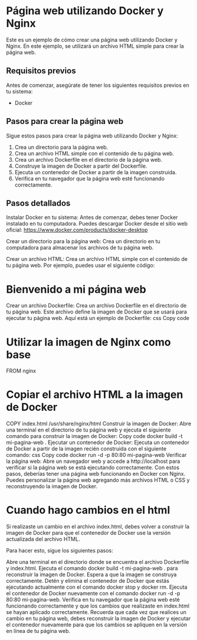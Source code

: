 # Página web utilizando Docker y Nginx

Este es un ejemplo de cómo crear una página web utilizando Docker y Nginx. En este ejemplo, se utilizará un archivo HTML simple para crear la página web.

## Requisitos previos

Antes de comenzar, asegúrate de tener los siguientes requisitos previos en tu sistema:

- Docker

## Pasos para crear la página web

Sigue estos pasos para crear la página web utilizando Docker y Nginx:

1. Crea un directorio para la página web.
2. Crea un archivo HTML simple con el contenido de tu página web.
3. Crea un archivo Dockerfile en el directorio de la página web.
4. Construye la imagen de Docker a partir del Dockerfile.
5. Ejecuta un contenedor de Docker a partir de la imagen construida.
6. Verifica en tu navegador que la página web esté funcionando correctamente.


## Pasos detallados

Instalar Docker en tu sistema: Antes de comenzar, debes tener Docker instalado en tu computadora. Puedes descargar Docker desde el sitio web oficial: https://www.docker.com/products/docker-desktop

Crear un directorio para la página web: Crea un directorio en tu computadora para almacenar los archivos de tu página web.

Crear un archivo HTML: Crea un archivo HTML simple con el contenido de tu página web. Por ejemplo, puedes usar el siguiente código:


<html>
  <head>
    <title>Mi página web</title>
  </head>
  <body>
    <h1>Bienvenido a mi página web</h1>
  </body>
</html>


Crear un archivo Dockerfile: Crea un archivo Dockerfile en el directorio de tu página web. Este archivo define la imagen de Docker que se usará para ejecutar tu página web. Aquí está un ejemplo de Dockerfile:
css
Copy code


# Utilizar la imagen de Nginx como base
FROM nginx

# Copiar el archivo HTML a la imagen de Docker
COPY index.html /usr/share/nginx/html
Construir la imagen de Docker: Abre una terminal en el directorio de tu página web y ejecuta el siguiente comando para construir la imagen de Docker:
Copy code
docker build -t mi-pagina-web .
Ejecutar un contenedor de Docker: Ejecuta un contenedor de Docker a partir de la imagen recién construida con el siguiente comando:
css
Copy code
docker run -d -p 80:80 mi-pagina-web
Verificar la página web: Abre un navegador web y accede a http://localhost para verificar si la página web se está ejecutando correctamente.
Con estos pasos, deberías tener una página web funcionando en Docker con Nginx. Puedes personalizar la página web agregando más archivos HTML o CSS y reconstruyendo la imagen de Docker.


# Cuando hago cambios en el html

Si realizaste un cambio en el archivo index.html, debes volver a construir la imagen de Docker para que el contenedor de Docker use la versión actualizada del archivo HTML.

Para hacer esto, sigue los siguientes pasos:

Abre una terminal en el directorio donde se encuentra el archivo Dockerfile y index.html.
Ejecuta el comando docker build -t mi-pagina-web . para reconstruir la imagen de Docker.
Espera a que la imagen se construya correctamente.
Detén y elimina el contenedor de Docker que estás ejecutando actualmente con el comando docker stop y docker rm.
Ejecuta el contenedor de Docker nuevamente con el comando docker run -d -p 80:80 mi-pagina-web.
Verifica en tu navegador que la página web esté funcionando correctamente y que los cambios que realizaste en index.html se hayan aplicado correctamente.
Recuerda que cada vez que realices un cambio en tu página web, debes reconstruir la imagen de Docker y ejecutar el contenedor nuevamente para que los cambios se apliquen en la versión en línea de tu página web.